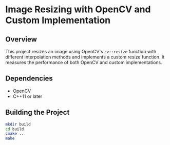 # Image Resizing with OpenCV and Custom Implementation

## Overview
This project resizes an image using OpenCV's `cv::resize` function with different interpolation methods and implements a custom resize function. It measures the performance of both OpenCV and custom implementations.

## Dependencies
- OpenCV
- C++11 or later

## Building the Project
```bash
mkdir build
cd build
cmake ..
make
